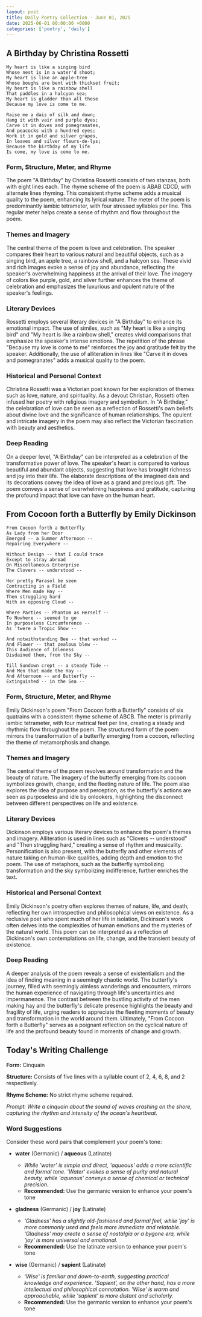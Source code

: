 ```yaml
---
layout: post
title: Daily Poetry Collection - June 01, 2025
date: 2025-06-01 00:00:00 +0000
categories: ['poetry', 'daily']
---
```


## A Birthday by Christina Rossetti

```
My heart is like a singing bird
Whose nest is in a water'd shoot;
My heart is like an apple-tree
Whose boughs are bent with thickset fruit;
My heart is like a rainbow shell
That paddles in a halcyon sea;
My heart is gladder than all these
Because my love is come to me.

Raise me a dais of silk and down;
Hang it with vair and purple dyes;
Carve it in doves and pomegranates,
And peacocks with a hundred eyes;
Work it in gold and silver grapes,
In leaves and silver fleurs-de-lys;
Because the birthday of my life
Is come, my love is come to me.
```

### Form, Structure, Meter, and Rhyme

The poem "A Birthday" by Christina Rossetti consists of two stanzas, both with eight lines each. The rhyme scheme of the poem is ABAB CDCD, with alternate lines rhyming. This consistent rhyme scheme adds a musical quality to the poem, enhancing its lyrical nature. The meter of the poem is predominantly iambic tetrameter, with four stressed syllables per line. This regular meter helps create a sense of rhythm and flow throughout the poem.

### Themes and Imagery

The central theme of the poem is love and celebration. The speaker compares their heart to various natural and beautiful objects, such as a singing bird, an apple tree, a rainbow shell, and a halcyon sea. These vivid and rich images evoke a sense of joy and abundance, reflecting the speaker's overwhelming happiness at the arrival of their love. The imagery of colors like purple, gold, and silver further enhances the theme of celebration and emphasizes the luxurious and opulent nature of the speaker's feelings.

### Literary Devices

Rossetti employs several literary devices in "A Birthday" to enhance its emotional impact. The use of similes, such as "My heart is like a singing bird" and "My heart is like a rainbow shell," creates vivid comparisons that emphasize the speaker's intense emotions. The repetition of the phrase "Because my love is come to me" reinforces the joy and gratitude felt by the speaker. Additionally, the use of alliteration in lines like "Carve it in doves and pomegranates" adds a musical quality to the poem.

### Historical and Personal Context

Christina Rossetti was a Victorian poet known for her exploration of themes such as love, nature, and spirituality. As a devout Christian, Rossetti often infused her poetry with religious imagery and symbolism. In "A Birthday," the celebration of love can be seen as a reflection of Rossetti's own beliefs about divine love and the significance of human relationships. The opulent and intricate imagery in the poem may also reflect the Victorian fascination with beauty and aesthetics.

### Deep Reading

On a deeper level, "A Birthday" can be interpreted as a celebration of the transformative power of love. The speaker's heart is compared to various beautiful and abundant objects, suggesting that love has brought richness and joy into their life. The elaborate descriptions of the imagined dais and its decorations convey the idea of love as a grand and precious gift. The poem conveys a sense of overwhelming happiness and gratitude, capturing the profound impact that love can have on the human heart.

## From Cocoon forth a Butterfly by Emily Dickinson

```
From Cocoon forth a Butterfly
As Lady from her Door
Emerged -- a Summer Afternoon --
Repairing Everywhere --

Without Design -- that I could trace
Except to stray abroad
On Miscellaneous Enterprise
The Clovers -- understood --

Her pretty Parasol be seen
Contracting in a Field
Where Men made Hay --
Then struggling hard
With an opposing Cloud --

Where Parties -- Phantom as Herself --
To Nowhere -- seemed to go
In purposeless Circumference --
As 'twere a Tropic Show --

And notwithstanding Bee -- that worked --
And Flower -- that zealous blew --
This Audience of Idleness
Disdained them, from the Sky --

Till Sundown crept -- a steady Tide --
And Men that made the Hay --
And Afternoon -- and Butterfly --
Extinguished -- in the Sea --
```

### Form, Structure, Meter, and Rhyme

Emily Dickinson's poem "From Cocoon forth a Butterfly" consists of six quatrains with a consistent rhyme scheme of ABCB. The meter is primarily iambic tetrameter, with four metrical feet per line, creating a steady and rhythmic flow throughout the poem. The structured form of the poem mirrors the transformation of a butterfly emerging from a cocoon, reflecting the theme of metamorphosis and change.

### Themes and Imagery

The central theme of the poem revolves around transformation and the beauty of nature. The imagery of the butterfly emerging from its cocoon symbolizes growth, change, and the fleeting nature of life. The poem also explores the idea of purpose and perception, as the butterfly's actions are seen as purposeless and idle by onlookers, highlighting the disconnect between different perspectives on life and existence.

### Literary Devices

Dickinson employs various literary devices to enhance the poem's themes and imagery. Alliteration is used in lines such as "Clovers -- understood" and "Then struggling hard," creating a sense of rhythm and musicality. Personification is also present, with the butterfly and other elements of nature taking on human-like qualities, adding depth and emotion to the poem. The use of metaphors, such as the butterfly symbolizing transformation and the sky symbolizing indifference, further enriches the text.

### Historical and Personal Context

Emily Dickinson's poetry often explores themes of nature, life, and death, reflecting her own introspective and philosophical views on existence. As a reclusive poet who spent much of her life in isolation, Dickinson's work often delves into the complexities of human emotions and the mysteries of the natural world. This poem can be interpreted as a reflection of Dickinson's own contemplations on life, change, and the transient beauty of existence.

### Deep Reading

A deeper analysis of the poem reveals a sense of existentialism and the idea of finding meaning in a seemingly chaotic world. The butterfly's journey, filled with seemingly aimless wanderings and encounters, mirrors the human experience of navigating through life's uncertainties and impermanence. The contrast between the bustling activity of the men making hay and the butterfly's delicate presence highlights the beauty and fragility of life, urging readers to appreciate the fleeting moments of beauty and transformation in the world around them. Ultimately, "From Cocoon forth a Butterfly" serves as a poignant reflection on the cyclical nature of life and the profound beauty found in moments of change and growth.

## Today's Writing Challenge

**Form:** Cinquain

**Structure:** Consists of five lines with a syllable count of 2, 4, 6, 8, and 2 respectively.

**Rhyme Scheme:** No strict rhyme scheme required.

*Prompt: Write a cinquain about the sound of waves crashing on the shore, capturing the rhythm and intensity of the ocean's heartbeat.*

### Word Suggestions

Consider these word pairs that complement your poem's tone:

- **water** (Germanic) / **aqueous** (Latinate)
  - *While 'water' is simple and direct, 'aqueous' adds a more scientific and formal tone. 'Water' evokes a sense of purity and natural beauty, while 'aqueous' conveys a sense of chemical or technical precision.*
  - **Recommended:** Use the germanic version to enhance your poem's tone

- **gladness** (Germanic) / **joy** (Latinate)
  - *'Gladness' has a slightly old-fashioned and formal feel, while 'joy' is more commonly used and feels more immediate and relatable. 'Gladness' may create a sense of nostalgia or a bygone era, while 'joy' is more universal and emotional.*
  - **Recommended:** Use the latinate version to enhance your poem's tone

- **wise** (Germanic) / **sapient** (Latinate)
  - *'Wise' is familiar and down-to-earth, suggesting practical knowledge and experience. 'Sapient', on the other hand, has a more intellectual and philosophical connotation. 'Wise' is warm and approachable, while 'sapient' is more distant and scholarly.*
  - **Recommended:** Use the germanic version to enhance your poem's tone

